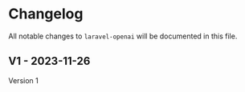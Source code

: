# Changelog

All notable changes to `laravel-openai` will be documented in this file.

## V1 - 2023-11-26

Version 1
